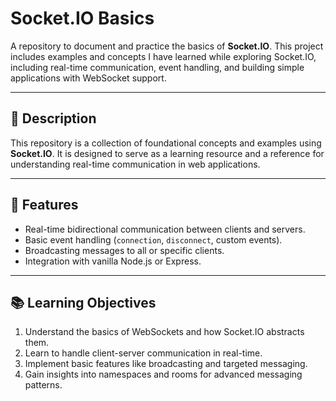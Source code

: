 # Socket.IO Basics

A repository to document and practice the basics of **Socket.IO**. This project includes examples and concepts I have learned while exploring Socket.IO, including real-time communication, event handling, and building simple applications with WebSocket support.

---

## 📝 Description

This repository is a collection of foundational concepts and examples using **Socket.IO**. It is designed to serve as a learning resource and a reference for understanding real-time communication in web applications.

---

## 🔑 Features

- Real-time bidirectional communication between clients and servers.
- Basic event handling (`connection`, `disconnect`, custom events).
- Broadcasting messages to all or specific clients.
- Integration with vanilla Node.js or Express.

---

## 📚 Learning Objectives

1. Understand the basics of WebSockets and how Socket.IO abstracts them.
2. Learn to handle client-server communication in real-time.
3. Implement basic features like broadcasting and targeted messaging.
4. Gain insights into namespaces and rooms for advanced messaging patterns.
